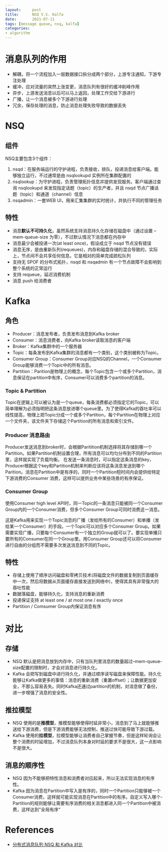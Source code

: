 ```yaml
---
layout:     post
title:      NSQ V.S. Kalfa
date:       2021-07-11
tags: [message queue, nsq, kalfa]
categories: 
- algorithm
---
```



# 消息队列的作用
- 解耦，将一个流程加入一层数据接口拆分成两个部分，上游专注通知，下游专注处理
- 缓冲，应对流量的突然上涨变更，消息队列有很好的缓冲削峰作用
- 异步，上游发送消息以后可以马上返回，处理工作交给下游进行
- 广播，让一个消息被多个下游进行处理
- 冗余，保存处理的消息，防止消息处理失败导致的数据丢失

# NSQ
## 组件 

NSQ主要包含3个组件：
1. nsqd：在服务端运行的守护进程，负责接收，排队，投递消息给客户端。能够独立运行，不过通常是由 nsqlookupd 实例所在集群配置的
2. nsqlookup：为守护进程，负责管理拓扑信息并提供发现服务。客户端通过查询 nsqlookupd 来发现指定话题（topic）的生产者，并且 nsqd 节点广播话题（topic）和通道（channel）信息
3. nsqadmin：一套WEB UI，用来汇集集群的实时统计，并执行不同的管理任务

## 特性
- 消息**默认不可持久化**，虽然系统支持消息持久化存储在磁盘中（通过设置 –mem-queue-size 为零），不过默认情况下消息都在内存中
- 消息最少会被投递一次(at least once)，假设成立于 nsqd 节点没有错误
- 消息无序，是由重新队列(requeues)，内存和磁盘存储的混合导致的，实际上，节点间不会共享任何信息。它是相对的简单完成疏松队列
- 支持无 SPOF 的分布式拓扑，nsqd 和 nsqadmin 有一个节点故障不会影响到整个系统的正常运行
- 支持 requeue，延迟消费机制
- 消息 push 给消费者

# Kafka
## 角色
- Producer：消息发布者，负责发布消息到Kafka broker
- Consumer：消息消费者，向Kafka broker读取消息的客户端
- Broker：Kafka集群中的一个服务器
- Topic：每条发布到Kafka集群的消息都有一个类别，这个类别被称为Topic。
- Consumer Group：Consumer Group对应NSQ的Channel，一个Consumer Group能够消费一个Topic中的所有消息。
- Partition：Parition是物理上的概念，每个Topic包含一个或多个Partition，消息保证在partition中有序，Consumer可以消费多个partition的消息。

### Topic & Partition
Topic在逻辑上可以被认为是一个queue，每条消费都必须指定它的Topic，可以简单理解为必须指明把这条消息放进哪个queue里。为了使得Kafka的吞吐率可以线性提高，物理上把Topic分成一个或多个Partition，每个Partition在物理上对应一个文件夹，该文件夹下存储这个Partition的所有消息和索引文件。

### Producer 消息路由
Producer发送消息到broker时，会根据Paritition机制选择将其存储到哪一个Partition。如果Partition机制设置合理，所有消息可以均匀分布到不同的Partition里，这样就实现了负载均衡。
在发送一条消息时，可以指定这条消息的key，Producer根据这个key和Partition机制来判断应该将这条消息发送到哪个Parition。消息在Partition中是有序的，同时一个Partition短时间内会提供给特定下游消费的Consumer 消费，这样可以提供业务中某些场景的有序保证。

### Consumer Group
使用Consumer high level API时，同一Topic的一条消息只能被同一个Consumer Group内的一个Consumer消费，但多个Consumer Group可同时消费这一消息。

这是Kafka用来实现一个Topic消息的广播（发给所有的Consumer）和单播（发给某一个Consumer）的手段。一个Topic可以对应多个Consumer Group。如果需要实现广播，只要每个Consumer有一个独立的Group就可以了。要实现单播只要所有的Consumer在同一个Group里。用Consumer Group还可以将Consumer进行自由的分组而不需要多次发送消息到不同的Topic。

## 特性
- 存储上使用了顺序访问磁盘和零拷贝技术(将磁盘文件的数据复制到页面缓存中一次，然后将数据从页面缓存直接发送到网络中)，使得其具有非常强大的吞吐性能
- 数据落磁盘，能够持久化，支持消息的重新消费
- 投递保证支持 at least one / at most one / exactly once
- Partition / Comsumer Group内保证消息有序

# 对比

## 存储
- NSQ 默认是把消息放到内存中，只有当队列里消息的数量超过–mem-queue-size配置的限制时，才会对消息进行持久化。
- Kafka 会把写到磁盘中进行持久化，并通过顺序读写磁盘来保障性能。持久化能够让Kafka做更多的事情：消息的重新消费（重置offset）；让数据更加安全，不那么容易丢失。同时Kafka还通过partition的机制，对消息做了备份，进一步增强了消息的安全性。

## 推拉模型
- NSQ 使用的是**推模型**，推模型能够使得时延非常小，消息到了马上就能够推送给下游消费，但是下游消费能够无法控制，推送过快可能导致下游过载。
- Kafka 使用的**拉模型**，拉模型能够让消费者自己掌握节奏，但是这样轮询会让整个消费的时延增加，不过消息队列本身对时延的要求不是很大，这一点影响不是很大。


## 消息的顺序性
- NSQ 因为不能够把特性消息和消费者对应起来，所以无法实现消息的有序性。
- Kafka 因为消息在Partition中写入是有序的，同时一个Partition只能够被一个Consumer消费，这样就可能实现消息在Partition中的有序。自定义写入哪个- Partition的规则能够让需要有序消费的相关消息都进入同一个Partition中被消费，这样达到”全局有序“


# References 
- [分布式消息队列 NSQ 和 Kafka 对比](https://www.liuin.cn/2018/07/11/%E5%88%86%E5%B8%83%E5%BC%8F%E6%B6%88%E6%81%AF%E9%98%9F%E5%88%97-NSQ-%E5%92%8C-Kafka-%E5%AF%B9%E6%AF%94/)
